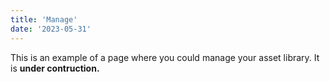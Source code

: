 ```yaml
---
title: 'Manage'
date: '2023-05-31'
---
```


This is an example of a page where you could manage your asset library. It is **under contruction.**